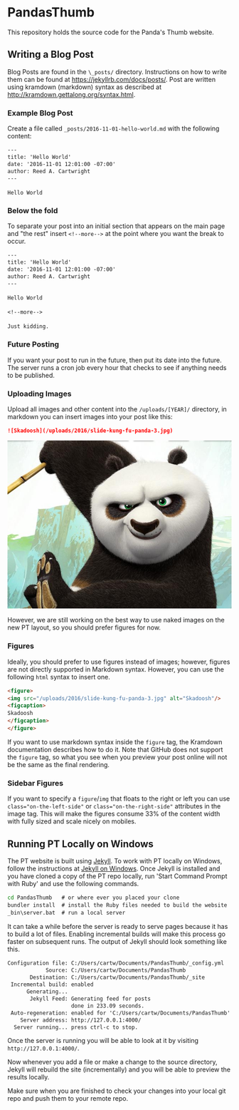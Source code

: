 # PandasThumb
This repository holds the source code for the Panda's Thumb website.

## Writing a Blog Post

Blog Posts are found in the `\_posts/` directory.  Instructions on how to write them can be found at https://jekyllrb.com/docs/posts/.  Post are written using kramdown (markdown) syntax as described at http://kramdown.gettalong.org/syntax.html.


### Example Blog Post
Create a file called `_posts/2016-11-01-hello-world.md` with the following content:

```
---
title: 'Hello World'
date: '2016-11-01 12:01:00 -07:00'
author: Reed A. Cartwright
---

Hello World
```

### Below the fold
To separate your post into an initial section that appears on the main page and "the rest" insert `<!--more-->` at the point where you want the break to occur.

```
---
title: 'Hello World'
date: '2016-11-01 12:01:00 -07:00'
author: Reed A. Cartwright
---

Hello World

<!--more-->

Just kidding.
```

### Future Posting

If you want your post to run in the future, then put its date into the future. The server runs a cron job every hour that checks to see if anything needs to be published.

### Uploading Images

Upload all images and other content into the `/uploads/[YEAR]/` directory, in markdown you can insert images into your post like this:


```markdown
![Skadoosh](/uploads/2016/slide-kung-fu-panda-3.jpg)
```

![Skadoosh](/uploads/2016/slide-kung-fu-panda-3.jpg)

However, we are still working on the best way to use naked images on the new PT layout, so you should prefer figures for now.

### Figures

Ideally, you should prefer to use figures instead of images; however, figures are not directly supported in Markdown syntax.  However, you can use the following `html` syntax to insert one.

```html
<figure>
<img src="/uploads/2016/slide-kung-fu-panda-3.jpg" alt="Skadoosh"/>
<figcaption>
Skadoosh
</figcaption>
</figure>
```

If you want to use markdown syntax inside the `figure` tag, the Kramdown documentation describes how to do it.  Note that GitHub does not support the `figure` tag, so what you see when you preview your post online will not be the same as the final rendering.

### Sidebar Figures

If you want to specify a `figure`/`img` that floats to the right or left you can use `class="on-the-left-side"` or `class="on-the-right-side"` attributes in the image tag. This will make the figures consume 33% of the content width with fully sized and scale nicely on mobiles.

## Running PT Locally on Windows

The PT website is built using [Jekyll](https://jekyllrb.com/). To work with PT locally on Windows, follow the instructions at [Jekyll on Windows](https://jekyllrb.com/docs/installation/windows/).  Once Jekyll is installed and you have cloned a copy of the PT repo locally, run 'Start Command Prompt with Ruby' and use the following commands.

```bat
cd PandasThumb   # or where ever you placed your clone
bundler install  # install the Ruby files needed to build the website
_bin\server.bat  # run a local server
```

It can take a while before the server is ready to serve pages because it has to build a lot of files. Enabling incremental builds will make this process go faster on subsequent runs. The output of Jekyll should look something like this.

```
Configuration file: C:/Users/cartw/Documents/PandasThumb/_config.yml
            Source: C:/Users/cartw/Documents/PandasThumb
       Destination: C:/Users/cartw/Documents/PandasThumb/_site
 Incremental build: enabled
      Generating... 
       Jekyll Feed: Generating feed for posts
                    done in 233.09 seconds.
 Auto-regeneration: enabled for 'C:/Users/cartw/Documents/PandasThumb'
    Server address: http://127.0.0.1:4000/
  Server running... press ctrl-c to stop.
```

Once the server is running you will be able to look at it by visiting `http://127.0.0.1:4000/`.

Now whenever you add a file or make a change to the source directory, Jekyll will rebuild the site (incrementally) and you will be able to preview the results locally.

Make sure when you are finished to check your changes into your local git repo and push them to your remote repo.
